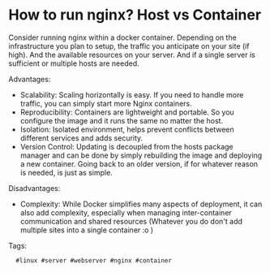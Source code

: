 # How to run nginx? Host vs Container

Consider running nginx within a docker container. Depending on the
infrastructure you plan to setup, the traffic you anticipate on your site (if
high). And the available resources on your server. And if a single server is
sufficient or multiple hosts are needed.

Advantages:
* Scalability: Scaling horizontally is easy. If you need to handle more
  traffic, you can simply start more Nginx containers.
* Reproducibility: Containers are lightweight and portable. So you configure
  the image and it runs the same no matter the host.
* Isolation: Isolated environment, helps prevent conflicts between different
  services and adds security.
* Version Control: Updating is decoupled from the hosts package manager and can
  be done by simply rebuilding the image and deploying a new container. Going
  back to an older version, if for whatever reason is needed, is just as simple.

Disadvantages:
* Complexity: While Docker simplifies many aspects of deployment, it can also
  add complexity, especially when managing inter-container communication and
  shared resources (Whatever you do don't add multiple sites into a single
  container :o )

Tags:

      #linux #server #webserver #nginx #container
